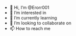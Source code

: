 - 👋 Hi, I’m @Erorr001
- 👀 I’m interested in  
- 🌱 I’m currently learning 
- 💞️ I’m looking to collaborate on
- 📫 How to reach me  
 

